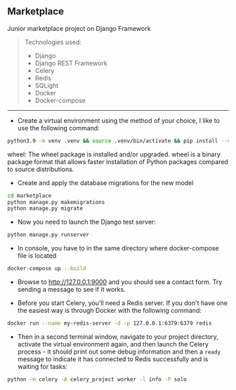 ## Marketplace

Junior marketplace project on Django Framework


> Technologies used:
> - Django
> - Django REST Framework
> - Celery
> - Redis
> - SQLight
> - Docker
> - Docker-compose

---

- Create a virtual environment using the method of your choice, I like to use the following command:

```bash
python3.9 -m venv .venv && source .venv/bin/activate && pip install --upgrade pip wheel
```

wheel: The wheel package is installed and/or upgraded. wheel is a binary package format that allows faster installation
of Python packages compared to source distributions.

- Create and apply the database migrations for the new model

```bash
cd marketplace
python manage.py makemigrations
python manage.py migrate
```

- Now you need to launch the Django test server:

```bash
python manage.py runserver
```

- In console, you have to in the same directory where docker-compose file is located

```bash
docker-compose up --build
```

- Browse to http://127.0.0.1:9000 and you should see a contact form. Try sending a message to see if it works.


- Before you start Celery, you'll need a Redis server. If you don't have one the easiest way is through Docker with the
  following command:

```bash
docker run --name my-redis-server -d -p 127.0.0.1:6379:6379 redis
```

- Then in a second terminal window, navigate to your project directory, activate the virtual environment again, and then
  launch the Celery process - it should print out some debug information and then a `ready` message to indicate it has
  connected to Redis successfully and is waiting for tasks:

```bash
python -m celery -A celery_project worker -l info -P solo
```